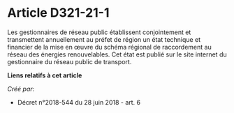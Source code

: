 # Article D321-21-1

Les gestionnaires de réseau public établissent conjointement et transmettent annuellement au préfet de région un état
technique et financier de la mise en œuvre du schéma régional de raccordement au réseau des énergies renouvelables. Cet état
est publié sur le site internet du gestionnaire du réseau public de transport.

**Liens relatifs à cet article**

_Créé par_:

  - Décret n°2018-544 du 28 juin 2018 - art. 6
